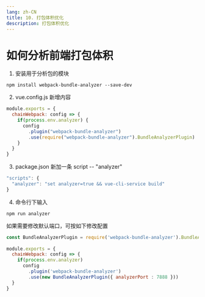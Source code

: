 ```yaml
---
lang: zh-CN
title: 10. 打包体积优化
description: 打包体积优化
---
```


# 如何分析前端打包体积

1. 安装用于分析包的模块

```shell
npm install webpack-bundle-analyzer --save-dev
```

2. vue.config.js 新增内容

```js
module.exports = {
  chainWebpack: config => {
    if(process.env.analyzer) {
      config
        .plugin("webpack-bundle-analyzer")
        .use(require("webpack-bundle-analyzer").BundleAnalyzerPlugin)
    }
  }
}
```

3. package.json 新加一条 script -- "analyzer"

```js
"scripts": {
  "analyzer": "set analyzer=true && vue-cli-service build" 
}
```

4. 命令行下输入

```shell
npm run analyzer
```

如果需要修改默认端口，可按如下修改配置

```js
const BundleAnalyzerPlugin = require('webpack-bundle-analyzer').BundleAnalyzerPlugin
 
module.exports = {
  chainWebpack: config => {
    if(process.env.analyzer)
      config
        .plugin('webpack-bundle-analyzer')
        .use(new BundleAnalyzerPlugin({ analyzerPort : 7888 }))
  }
}
```
